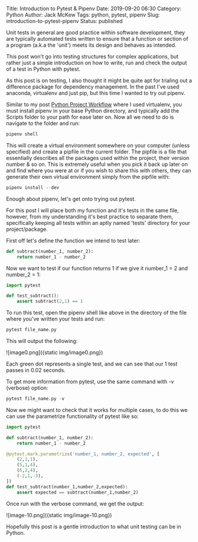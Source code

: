 Title: Introduction to Pytest & Pipenv
Date: 2019-09-20 06:30
Category: Python
Author: Jack McKew
Tags: python, pytest, pipenv
Slug: introduction-to-pytest-pipenv
Status: published

Unit tests in general are good practice within software development, they are typically automated tests written to ensure that a function or section of a program (a.k.a the 'unit') meets its design and behaves as intended.

This post won't go into testing structures for complex applications, but rather just a simple introduction on how to write, run and check the output of a test in Python with pytest.

As this post is on testing, I also thought it might be quite apt for trialing out a difference package for dependency management. In the past I've used anaconda, virtualenv and just pip, but this time I wanted to try out pipenv.

Similar to my post [Python Project Workflow](https://jmckew.com/2019/08/30/python-project-workflow/) where I used virtualenv, you must install pipenv in your base Python directory, and typically add the Scripts folder to your path for ease later on. Now all we need to do is navigate to the folder and run:

``` python
pipenv shell
```

This will create a virtual environment somewhere on your computer (unless specified) and create a pipfile in the current folder. The pipfile is a file that essentially describes all the packages used within the project, their version number & so on. This is extremely useful when you pick it back up later on and find where you were at or if you wish to share this with others, they can generate their own virtual environment simply from the pipfile with:

``` python
pipenv install --dev
```

Enough about pipenv, let's get onto trying out pytest.

For this post I will place both my function and it's tests in the same file, however, from my understanding it's best practice to separate them, specifically keeping all tests within an aptly named 'tests' directory for your project/package.

First off let's define the function we intend to test later:

``` python
def subtract(number_1, number_2):
    return number_1 - number_2
```

Now we want to test if our function returns 1 if we give it number\_1 = 2 and number\_2 = 1:

``` python
import pytest

def test_subtract():
    assert subtract(2,1) == 1
```

To run this test, open the pipenv shell like above in the directory of the file where you've written your tests and run:

``` python
pytest file_name.py
```

This will output the following:

![image0.png]({static img/image0.png})

Each green dot represents a single test, and we can see that our 1 test passes in 0.02 seconds.

To get more information from pytest, use the same command with -v (verbose) option:

``` python
pytest file_name.py -v
```

Now we might want to check that it works for multiple cases, to do this we can use the parametrize functionality of pytest like so:

``` python
import pytest

def subtract(number_1, number_2):
    return number_1 - number_2

@pytest.mark.parametrize('number_1, number_2, expected', [
    (2,1,1),
    (5,1,4),
    (6,2,4),
    (-2,1,-3),
])
def test_subtract(number_1,number_2,expected):
    assert expected == subtract(number_1,number_2)
```

Once run with the verbose command, we get the output:

![image-10.png]({static img/image-10.png})

Hopefully this post is a gentle introduction to what unit testing can be in Python.
